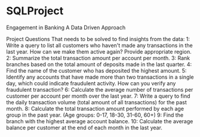 # SQLProject 
Engagement in Banking A Data Driven Approach
<br> 

Project Questions That needs to be solved to find insights from the data:
1: Write a query to list all customers who haven't made any transactions in the last year. How can we make them active again? Provide appropriate region.
2: Summarize the total transaction amount per account per month.
3: Rank branches based on the total amount of deposits made in the last quarter.
4: Find the name of the customer who has deposited the highest amount.
5: Identify any accounts that have made more than two transactions in a single day, which could indicate fraudulent activity. How
can you verify any fraudulent transaction?
6: Calculate the average number of transactions per customer per account per month over the last year.
7: Write a query to find the daily transaction volume (total amount of all transactions) for the past month.
8: Calculate the total transaction amount performed by each age group in the past year. (Age groups: 0-17, 18-30, 31-60, 60+)
9: Find the branch with the highest average account balance.
10: Calculate the average balance per customer at the end of each month in the last year.

